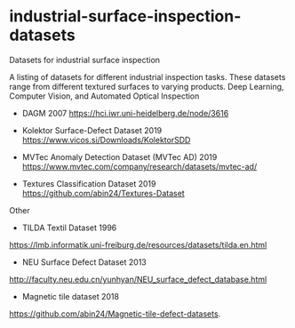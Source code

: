 # industrial-surface-inspection-datasets
Datasets for industrial surface inspection

A listing of datasets for different industrial inspection tasks. 
These datasets range from different textured surfaces to varying products.
Deep Learning, Computer Vision, and Automated Optical Inspection

* DAGM 2007
https://hci.iwr.uni-heidelberg.de/node/3616

* Kolektor Surface-Defect Dataset 2019
https://www.vicos.si/Downloads/KolektorSDD

* MVTec Anomaly Detection Dataset (MVTec AD) 2019
https://www.mvtec.com/company/research/datasets/mvtec-ad/

* Textures Classification Dataset 2019
https://github.com/abin24/Textures-Dataset

Other 


* TILDA Textil Dataset 1996

https://lmb.informatik.uni-freiburg.de/resources/datasets/tilda.en.html

* NEU Surface Defect Dataset 2013

http://faculty.neu.edu.cn/yunhyan/NEU_surface_defect_database.html

* Magnetic tile dataset 2018

https://github.com/abin24/Magnetic-tile-defect-datasets.
